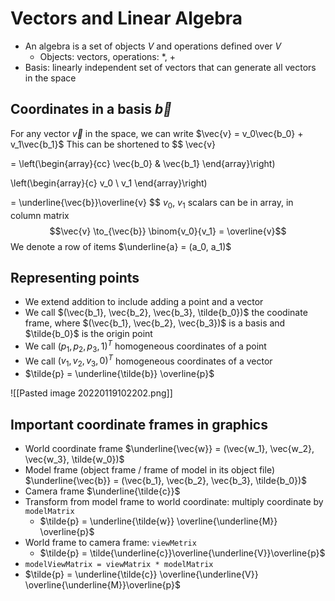 # Vectors and Linear Algebra
- An algebra is a set of objects $V$ and operations defined over $V$
	- Objects: vectors, operations: \*, +
- Basis: linearly independent set of vectors that can generate all vectors in the space

## Coordinates in a basis $\vec{b}$
For any vector $\vec{v}$ in the space, we can write $\vec{v} = v_0\vec{b_0} + v_1\vec{b_1}$
This can be shortened to
$$
\vec{v}

= \left(\begin{array}{cc}
\vec{b_0} & \vec{b_1}
\end{array}\right)

\left(\begin{array}{c}
v_0 \\
v_1
\end{array}\right)

= \underline{\vec{b}}\overline{v}
$$
$v_0$, $v_1$ scalars can be in array, in column matrix $$\vec{v} \to_{\vec{b}} \binom{v_0}{v_1} = \overline{v}$$
We denote a row of items $\underline{a} = (a_0, a_1)$

##  Representing points
- We extend addition to include adding a point and a vector
- We call $(\vec{b_1}, \vec{b_2}, \vec{b_3}, \tilde{b_0})$ the coodinate frame, where $(\vec{b_1}, \vec{b_2}, \vec{b_3})$ is a basis and $\tilde{b_0}$ is the origin point
- We call $(p_1, p_2, p_3, 1)^T$ homogeneous coordinates of a point
- We call $(v_1, v_2, v_3, 0)^T$ homogeneous coordinates of a vector
- $\tilde{p} = \underline{\tilde{b}} \overline{p}$

![[Pasted image 20220119102202.png]]

## Important coordinate frames in graphics
- World coordinate frame $\underline{\vec{w}} = (\vec{w_1}, \vec{w_2}, \vec{w_3}, \tilde{w_0})$
- Model frame (object frame / frame of  model in its object file) $\underline{\vec{b}} = (\vec{b_1}, \vec{b_2}, \vec{b_3}, \tilde{b_0})$
- Camera frame $\underline{\tilde{c}}$
- Transform from model frame to world coordinate: multiply coordinate by `modelMatrix`
	- $\tilde{p} = \underline{\tilde{w}} \overline{\underline{M}} \overline{p}$
- World frame to camera frame: `viewMetrix`
	- $\tilde{p} = \tilde{\underline{c}}\overline{\underline{V}}\overline{p}$
- `modelViewMatrix = viewMatrix * modelMatrix` 
- $\tilde{p} = \underline{\tilde{c}} \overline{\underline{V}} \overline{\underline{M}}\overline{p}$